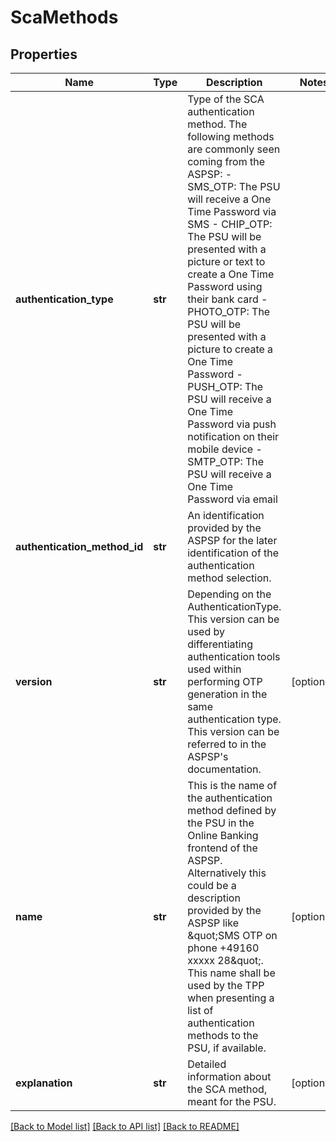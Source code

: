 # ScaMethods

## Properties
Name | Type | Description | Notes
------------ | ------------- | ------------- | -------------
**authentication_type** | **str** | Type of the SCA authentication method. The following methods are commonly seen coming from the ASPSP: -  SMS_OTP: The PSU will receive a One Time Password via SMS -  CHIP_OTP: The PSU will be presented with a picture or text to create a One Time Password using their bank card -  PHOTO_OTP: The PSU will be presented with a picture to create a One Time Password -  PUSH_OTP: The PSU will receive a One Time Password via push notification on their mobile device -  SMTP_OTP: The PSU will receive a One Time Password via email  | 
**authentication_method_id** | **str** | An identification provided by the ASPSP for the later identification of the authentication method selection.  | 
**version** | **str** | Depending on the AuthenticationType. This version can be used by differentiating authentication tools used within performing OTP generation in the same authentication type. This version can be referred to in the ASPSP&#x27;s documentation.  | [optional] 
**name** | **str** | This is the name of the authentication method defined by the PSU in the Online Banking frontend of the ASPSP. Alternatively this could be a description provided by the ASPSP like \&quot;SMS OTP on phone +49160 xxxxx 28\&quot;. This name shall be used by the TPP when presenting a list of authentication methods to the PSU, if available.  | [optional] 
**explanation** | **str** | Detailed information about the SCA method, meant for the PSU.  | [optional] 

[[Back to Model list]](../README.md#documentation-for-models) [[Back to API list]](../README.md#documentation-for-api-endpoints) [[Back to README]](../README.md)

